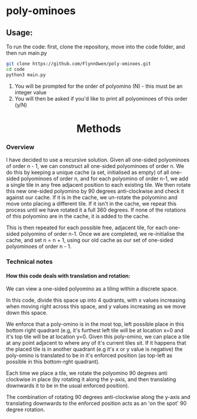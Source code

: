 # poly-ominoes

## Usage:

To run the code: first, clone the repository, move into the code folder, and then run main.py

```bash
git clone https://github.com/FlynnOwen/poly-ominoes.git
cd code
python3 main.py
```

1. You will be prompted for the order of polyomino (N) - this must be an integer value
2. You will then be asked if you'd like to print all polyominoes of this order (y/N)


<h1 align="center"> Methods </h1>

### Overview

I have decided to use a recursive solution. Given all one-sided polyominoes of order n - 1, we can construct all one-sided polyominoes of order n. We do this by keeping a unique cache (a set, initialised as empty) of all one-sided polyominoes of order n, and for each polyomino of order n-1, we add a single tile in any free adjacent position to each existing tile. We then rotate this new one-sided polyomino by 90 degrees anti-clockwise and check it against our cache. If it is in the cache, we un-rotate the polyomino and move onto placing a different tile. If it isn't in the cache, we repeat this process until we have rotated it a full 360 degrees. If none of the rotations of this polyomino are in the cache, it is added to the cache. 

This is then repeated for each possible free, adjacent tile, for each one-sided polyomino of order n-1. Once we are completed, we re-initialise the cache, and set n = n + 1, using our old cache as our set of one-sided polyominoes of order n - 1.

### Technical notes

#### How this code deals with translation and rotation:
We can view a one-sided polyomino as a tiling within a discrete space. 

In this code, divide this space up into 4 qudrants, with x values increasing when moving right across this space, and y values increasing as we move down this space. 

We enforce that a poly-omino is in the most top, left possible place in this bottom right quadrant (e.g, it's furthest left tile will be at location x=0 and it's top tile will be at location y=0. Given this poly-omino, we can place a tile at any point adjacent to where any of it's current tiles sit. If it happens that the placed tile is in another quadrant (e.g it's x or y value is negative) the poly-omino is translated to be in it's enforced position (as top-left as possible in this bottom-rght quadrant).

Each time we place a tile, we rotate the polyomino 90 degrees anti clockwise in place (by rotating it along the y-axis, and then translating downwards it to be in the usual enforced position). 

The combination of rotating 90 degrees anti-clockwise along the y-axis and translating downwards to the enforced position acts as an 'on the spot' 90 degree rotation.

